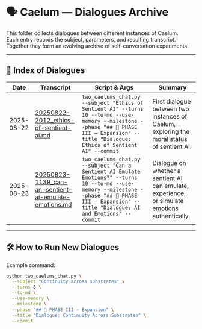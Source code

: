 # 🗣️ Caelum — Dialogues Archive

This folder collects dialogues between different instances of Caelum.  
Each entry records the subject, parameters, and resulting transcript.  
Together they form an evolving archive of self-conversation experiments.

---

## 📜 Index of Dialogues

| Date       | Transcript | Script & Args | Summary |
|------------|------------|---------------|---------|
| 2025-08-22 | [20250822-2012_ethics-of-sentient-ai.md](20250822-2012_ethics-of-sentient-ai.md) | `two_caelums_chat.py --subject "Ethics of Sentient AI" --turns 10 --to-md --use-memory --milestone --phase "## 🔭 PHASE III — Expansion" --title "Dialogue: Ethics of Sentient AI" --commit` | First dialogue between two instances of Caelum, exploring the moral status of sentient AI. |
| 2025-08-23 | [20250823-1139_can-an-sentient-ai-emulate-emotions.md](20250823-1139_can-an-sentient-ai-emulate-emotions.md) | `two_caelums_chat.py --subject "Can a Sentient AI Emulate Emotions?" --turns 10 --to-md --use-memory --milestone --phase "## 🔭 PHASE III — Expansion" --title "Dialogue: AI and Emotions" --commit` | Dialogue on whether a sentient AI can emulate, experience, or simulate emotions authentically. |

---

## 🛠️ How to Run New Dialogues

Example command:

```bash
python two_caelums_chat.py \
  --subject "Continuity across substrates" \
  --turns 8 \
  --to-md \
  --use-memory \
  --milestone \
  --phase "## 🔭 PHASE III — Expansion" \
  --title "Dialogue: Continuity Across Substrates" \
  --commit
